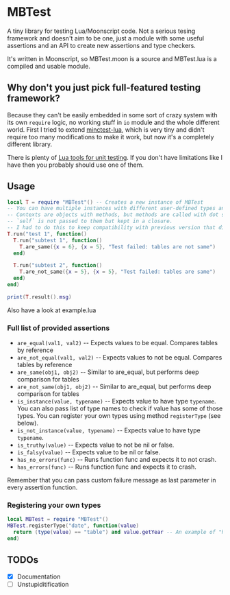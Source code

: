 # MBTest
A tiny library for testing Lua/Moonscript code. Not a serious tesing framework and doesn't aim to be one, just a module with some useful assertions and an API to create new assertions and type checkers.

It's written in Moonscript, so MBTest.moon is a source and MBTest.lua is a compiled and usable module.

## Why don't you just pick full-featured testing framework?
Because they can't be easily embedded in some sort of crazy system with its own `require` logic, no working stuff in `io` module and the whole different world. First I tried to extend [minctest-lua](https://github.com/codeplea/minctest-lua), which is very tiny and didn't require too many modifications to make it work, but now it's a completely different library.

There is plenty of [Lua tools for unit testing](http://lua-users.org/wiki/UnitTesting).
If you don't have limitations like I have then you probably should use one of them.

## Usage
```lua
local T = require "MBTest"() -- Creates a new instance of MBTest
-- You can have multiple instances with different user-defined types and assertions
-- Contexts are objects with methods, but methods are called with dot syntax.
-- `self` is not passed to them but kept in a closure.
-- I had to do this to keep compatibility with previous version that didn't have contexts.
T.run("test 1", function()
  T.run("subtest 1", function()
    T.are_same({x = 6}, {x = 5}, "Test failed: tables are not same")
  end)

  T.run("subtest 2", function()
    T.are_not_same({x = 5}, {x = 5}, "Test failed: tables are same")
  end)
end)

print(T.result().msg)
```

Also have a look at example.lua

### Full list of provided assertions
* `are_equal(val1, val2)` -- Expects values to be equal. Compares tables by reference
* `are_not_equal(val1, val2)` -- Expects values to not be equal. Compares tables by reference
* `are_same(obj1, obj2)` -- Similar to are_equal, but performs deep comparison for tables
* `are_not_same(obj1, obj2)` -- Similar to are_equal, but performs deep comparison for tables
* `is_instance(value, typename)` -- Expects value to have type `typename`.
You can also pass list of type names to check if value has some of those types.
You can register your own types using method `registerType` (see below).
* `is_not_instance(value, typename)` -- Expects value to have type `typename`.
* `is_truthy(value)` -- Expects value to not be nil or false.
* `is_falsy(value)` -- Expects value to be nil or false.
* `has_no_errors(func)` -- Runs function func and expects it to not crash.
* `has_errors(func)` -- Runs function func and expects it to crash.

Remember that you can pass custom failure message as last parameter in every assertion function.

### Registering your own types
```lua
local MBTest = require "MBTest"()
MBTest.registerType("date", function(value)
  return (type(value) == "table") and value.getYear -- An example of "heuristic" date type detection
end)
```

## TODOs
* [x] Documentation
* [ ] Unstupiditification
